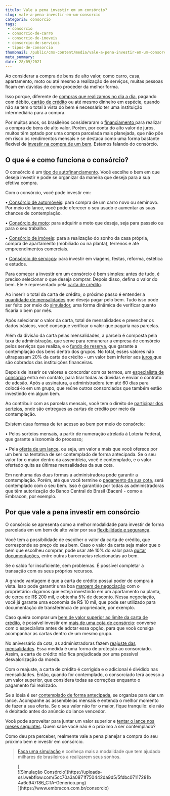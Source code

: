 ```yaml
---
titulo: Vale a pena investir em um consórcio?
slug: vale-a-pena-investir-em-um-consorcio
categoria: consorcio
tags:
 - consorcio
 - consorcio-de-carro
 - consorcio-de-imoveis
 - consorcio-de-servicos
 - tipos-de-consorcio
thumbnail: /public/cms-content/media/vale-a-pena-investir-em-um-consorcio.jpg
meta_summary: 
date: 28/09/2021
---
```

Ao considerar a compra de bens de alto valor, como carro, casa, apartamento, moto ou até mesmo a realização de serviços, muitas pessoas ficam em dúvidas de como proceder da melhor forma.

Isso porque, diferente de [compras que realizamos no dia a dia](https://www.embracon.com.br/blog/como-economizar-nas-contas-de-casa-em-tempos-de-crise-economica), pagando com débito, [cartão de crédito](https://www.embracon.com.br/blog/divida-de-cartao-de-credito-como-sair-dela-e-nao-entrar-mais) ou até mesmo dinheiro em espécie, quando não se tem o total à vista do bem é necessário ter uma instituição intermediária para a compra.

Por muitos anos, os brasileiros consideraram o [financiamento ](https://www.embracon.com.br/blog/financiamento-ou-consorcio-o-que-e-melhor-na-compra-de-um-imovel)para realizar a compra de bens de alto valor. Porém, por conta do alto valor de juros, muitos têm optado por uma compra parcelada mais planejada, que não põe em risco os rendimentos mensais e se destaca como uma forma bastante flexível de [investir na compra de um bem](https://www.embracon.com.br/blog/8-motivos-que-comprovam-que-consorcio-e-investimento). Estamos falando do consórcio.

O que é e como funciona o consórcio?
------------------------------------

O consórcio é um [tipo de autofinanciamento](https://www.embracon.com.br/blog/autofinanciamento-o-que-e-e-como-um-consorcio-pode-ajuda-lo). Você escolhe o bem em que deseja investir e pode se organizar da maneira que deseja para a sua efetiva compra.

Com o consórcio, você pode investir em:

 •[ Consórcio de automóveis](https://www.embracon.com.br/blog/guia-completo-para-a-compra-do-primeiro-carro): para compra de um carro novo ou seminovo. Por meio do lance, você pode oferecer o seu usado e aumentar as suas chances de contemplação.

 • [Consórcio de moto](https://www.embracon.com.br/blog/guia-completo-de-como-comprar-uma-moto-com-consorcio): para adquirir a moto que deseja, seja para passeio ou para o seu trabalho.

 • [Consórcio de imóveis](https://www.embracon.com.br/blog/guia-completo-consorcio-imobiliario): para a realização do sonho da casa própria, compra de apartamento (mobiliado ou na planta), terrenos e até empreendimentos comerciais.

 • [Consórcio de serviços](https://www.embracon.com.br/blog/consorcio-de-servicos-tudo-o-que-voce-precisa-saber-sobre-o-assunto): para investir em viagens, festas, reforma, estética e estudos.

Para começar a investir em um consórcio é bem simples: antes de tudo, é preciso selecionar o que deseja comprar. Depois disso, defina o valor do bem. Ele é representado pela [carta de crédito](https://www.embracon.com.br/blog/tudo-o-que-voce-precisa-saber-sobre-a-carta-de-credito-de-consorcios).

Ao inserir o total da carta de crédito, o próximo passo é entender a [quantidade de mensalidades](https://www.embracon.com.br/blog/11-coisas-que-voce-precisa-saber-sobre-a-parcela-do-consorcio) que deseja pagar pelo bem. Tudo isso pode ser feito por meio do [simulador](https://www.embracon.com.br/blog/entenda-a-importancia-de-fazer-uma-simulacao-antes-de-contratar-um-consorcio), uma forma dinâmica de verificar quanto ficaria o bem por mês.

Após selecionar o valor da carta, total de mensalidades e preencher os dados básicos, você consegue verificar o valor que pagaria nas parcelas.

Além da divisão da carta pelas mensalidades, a parcela é composta pela taxa de administração, que serve para remunerar a empresa de consórcio pelos serviços que realiza, e o [fundo de reserva](https://www.embracon.com.br/blog/entenda-como-funciona-a-devolucao-do-fundo-de-reserva), que garante a contemplação dos bens dentro dos grupos. No total, esses valores não ultrapassam 20% da carta de crédito - um valor bem inferior aos [juros ](https://www.embracon.com.br/blog/consorcio-nao-tem-juros-entenda)que são cobrados das instituições financeiras.

Depois de inserir os valores e concordar com os termos, um [especialista de consórcio](https://www.embracon.com.br/blog/tudo-o-que-voce-precisa-saber-sobre-a-importancia-de-um-consultor-de-consorcio) entra em contato, para tirar todas as dúvidas e enviar o contrato de adesão. Após a assinatura, a administradora tem até 60 dias para colocá-lo em um grupo, que reúne outros consorciados que também estão investindo em algum bem.

Ao contribuir com as parcelas mensais, você tem o direito de [participar dos sorteios](https://www.embracon.com.br/blog/assembleia-de-consorcio-como-funciona), onde são entregues as cartas de crédito por meio da contemplação.

Existem duas formas de ter acesso ao bem por meio do consórcio:

 • Pelos sorteios mensais, a partir de numeração atrelada à Loteria Federal, que garante a isonomia do processo;

 • Pela [oferta de um lance](https://www.embracon.com.br/blog/como-funcionam-os-tipos-de-lances-no-consorcio), ou seja, um valor a mais que você oferece por um bem na tentativa de ser contemplado de forma antecipada. Se o seu valor for o maior dentro da assembleia, você é contemplado, e o valor ofertado quita as últimas mensalidades da sua cota.

Em nenhuma das duas formas a administradora pode garantir a contemplação. Porém, até que você termine o [pagamento da sua cota](https://www.embracon.com.br/blog/entenda-o-que-e-e-como-funciona-uma-cota-de-consorcio), será contemplado com o seu bem. Isso é garantido por todas as administradoras que têm autorização do Banco Central do Brasil (Bacen) - como a Embracon, por exemplo.

Por que vale a pena investir em consórcio
-----------------------------------------

O consórcio se apresenta como a melhor modalidade para investir de forma parcelada em um bem de alto valor por sua [flexibilidade e segurança](https://www.embracon.com.br/blog/consorcio-e-seguro-saiba-mais).

Você tem a possibilidade de escolher o valor da carta de crédito, que corresponde ao preço do seu bem. Caso o valor da carta seja maior que o bem que escolheu comprar, pode usar até 10% do valor para [quitar documentações](https://www.embracon.com.br/blog/qual-e-a-documentacao-necessaria-para-a-compra-de-um-imovel), entre outras burocracias relacionadas ao bem.

Se o saldo for insuficiente, sem problemas. É possível completar a transação com os seus próprios recursos.

A grande vantagem é que a carta de crédito possui poder de compra à vista. Isso pode garantir uma boa [margem de negociação](https://www.embracon.com.br/blog/4-dicas-para-conseguir-uma-boa-negociacao-na-hora-de-adquirir-o-seu-bem) com o proprietário: digamos que esteja investindo em um apartamento na planta, de cerca de R$ 200 mil, e obtenha 5% de desconto. Nessa negociação, você já garante uma economia de R$ 10 mil, que pode ser utilizado para documentação de transferência de propriedade, por exemplo.

Caso queira comprar um [bem de valor superior ao limite da carta de crédito](https://www.embracon.com.br/blog/e-possivel-comprar-um-bem-maior-do-que-minha-carta-de-credito-a-embracon-responde), é possível investir em [mais de uma cota de consórcio](https://www.embracon.com.br/blog/afinal-posso-fazer-mais-de-um-consorcio-ao-mesmo-tempo-entenda): converse com o especialista antes de adotar essa opção, para que você consiga acompanhar as cartas dentro de um mesmo grupo.

No aniversário da cota, as administradoras fazem [reajuste das mensalidades](https://www.embracon.com.br/blog/reajuste-consorcio-como-e-feito). Essa medida é uma forma de proteção ao consorciado. Assim, a carta de crédito não fica prejudicada por uma possível desvalorização da moeda.

Com o reajuste, a carta de crédito é corrigida e o adicional é dividido nas mensalidades. Então, quando for contemplado, o consorciado terá acesso a um valor superior, que considera todas as correções enquanto o pagamento foi realizado.

Se a ideia é ser [contemplado de forma antecipada](https://www.embracon.com.br/blog/antecipar-parcelas-do-consorcio-vale-a-pena), se organize para dar um lance. Acompanhe as assembleias mensais e entenda o melhor momento de fazer a sua oferta. Se o seu valor não for o maior, fique tranquilo: ele não é debitado antes do anúncio do lance vencedor.

Você pode aproveitar para juntar um valor superior e [tentar o lance nos meses seguintes](https://www.embracon.com.br/blog/como-fazer-oferta-de-lance-em-consorcio). Quem sabe você não é o próximo a ser contemplado?

Como deu pra perceber, realmente vale a pena planejar a compra do seu próximo bem e investir em consórcio.

> [Faça uma simulação](https://www.embracon.com.br/consorcio) e conheça mais a modalidade que tem ajudado milhares de brasileiros a realizarem seus sonhos.

<figure class="w-richtext-figure-type-image w-richtext-align-center">[<div>![Simulação Consórcio](https://uploads-ssl.webflow.com/5cc70a3a0871f750442da9d5/5fdbc07117281b4a6c947f86_CTA-Generico.png)</div>](https://www.embracon.com.br/consorcio)</figure>
